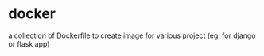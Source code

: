# docker
a collection of Dockerfile to create image for various project (eg. for django or flask app)
